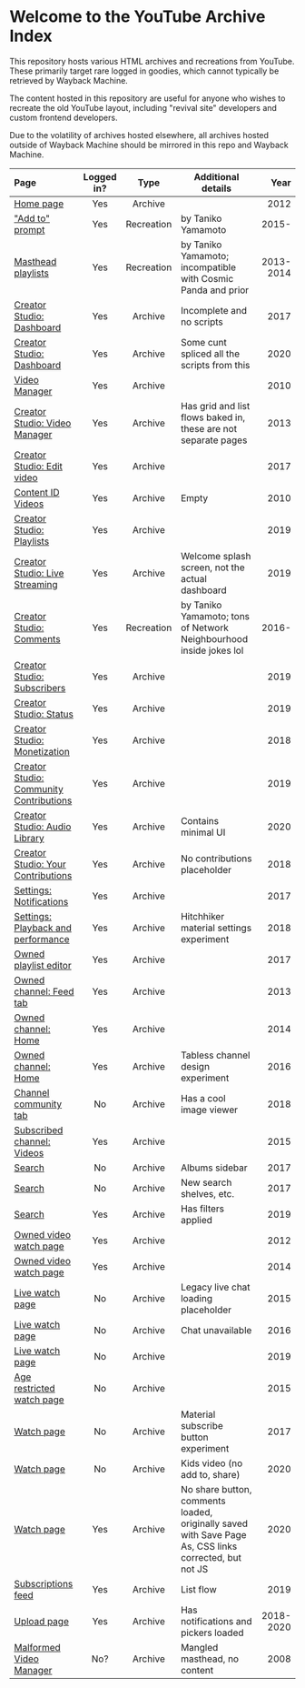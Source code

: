 # Welcome to the YouTube Archive Index

This repository hosts various HTML archives and recreations from YouTube. These primarily target rare logged in goodies, which cannot typically be retrieved by Wayback Machine.

The content hosted in this repository are useful for anyone who wishes to recreate the old YouTube layout, including "revival site" developers and custom frontend developers.

Due to the volatility of archives hosted elsewhere, all archives hosted outside of Wayback Machine should be mirrored in this repo and Wayback Machine.

Page | Logged in? | Type | Additional details | Year
:---|:---:|:---:|---|---:
[Home page](/signed_in/2012/home.html) | Yes | Archive | | 2012
["Add to" prompt](/recreation/common/addto/addto.html) | Yes | Recreation | by Taniko Yamamoto | 2015-
[Masthead playlists](/recreation/2013-2014/masthead/masthead_expanded_lists.html) | Yes | Recreation | by Taniko Yamamoto; incompatible with Cosmic Panda and prior | 2013-2014
[Creator Studio: Dashboard](/signed_in/2016-2020/creator_studio/dashboard.html) | Yes | Archive | Incomplete and no scripts | 2017
[Creator Studio: Dashboard](/signed_in/2020/creator_studio/dashboard.html) | Yes | Archive | Some cunt spliced all the scripts from this | 2020
[Video Manager](https://web.archive.org/web/20100805073627if_/http://www.youtube.com/my_videos) | Yes | Archive | | 2010
[Creator Studio: Video Manager](/signed_in/2013/creator_studio/my_videos.html) | Yes | Archive | Has grid and list flows baked in, these are not separate pages | 2013
[Creator Studio: Edit video](/signed_in/2016-2020/creator_studio/edit.html) | Yes | Archive | | 2017
[Content ID Videos](https://web.archive.org/web/20100617071419if_/http://www.youtube.com/my_videos_copyright?ytsession=zjSLUz0v7rOiBtXeKYkkm1s1HY7Gypm5CLWvXgx-OpZGiO_Yx-G7qkz7jrF9PI91UyoUE-suYIZswgIvep2UOnQAhu_uy7ujzqXNbMR8EZmxfHJr0z9m9zcwue2wINln4iP0tQgDiqCVNTOg6agDNFo22KdMyBzT7lc04oFiiD0fq1Ax-Yss6O6iKQpNR5yiLfYZmOiRbjOqwSYPjxMEDPLBlN3lzdNKq0qOmp-jg15do3BAnvON9wDfDRdUcLfYW7Llr6wcCW6uJAjPL5m006Oxk53LrDU8#) | Yes | Archive | Empty | 2010
[Creator Studio: Playlists](https://web.archive.org/web/20190418073313id_/https://www.youtube.com/view_all_playlists) | Yes | Archive | | 2019
[Creator Studio: Live Streaming](https://web.archive.org/web/20190614131409id_/https://www.youtube.com/live_dashboard_splash) | Yes | Archive | Welcome splash screen, not the actual dashboard | 2019
[Creator Studio: Comments](/recreation/2016-2020/creator_studio/comments.html) | Yes | Recreation | by Taniko Yamamoto; tons of Network Neighbourhood inside jokes lol | 2016-
[Creator Studio: Subscribers](https://web.archive.org/web/20190614183127id_/https://www.youtube.com/subscribers) | Yes | Archive | | 2019
[Creator Studio: Status](https://web.archive.org/web/20190103212142id_/https://www.youtube.com/features?o=U&ar=2) | Yes | Archive | | 2019 
[Creator Studio: Monetization](https://web.archive.org/web/20181112150157id_/https://www.youtube.com/account_monetization) | Yes | Archive | | 2018
[Creator Studio: Community Contributions](https://web.archive.org/web/20190322213731id_/youtube.com/timedtext_cs_queue?ar=2&o=U) | Yes | Archive | | 2019
[Creator Studio: Audio Library](https://web.archive.org/web/20200417113050id_/https://www.youtube.com/audiolibrary/music?ar=1587123047062&nv=1) | Yes | Archive | Contains minimal UI | 2020
[Creator Studio: Your Contributions](https://web.archive.org/web/20181112150158id_/youtube.com/timedtext_cs_panel?o=U&ar=1) | Yes | Archive | No contributions placeholder | 2018
[Settings: Notifications](https://web.archive.org/web/20170530024210id_/youtube.com/account_notifications) | Yes | Archive | | 2017
[Settings: Playback and performance](https://web.archive.org/web/20181029084051id_/youtube.com/account_playback) | Yes | Archive | Hitchhiker material settings experiment | 2018
[Owned playlist editor](/signed_in/2016-2020/playlists/playlist_editor_owner.html) | Yes | Archive | | 2017
[Owned channel: Feed tab](/signed_in/2013/channel/feed_owner.html) | Yes | Archive | | 2013
[Owned channel: Home](/signed_in/2014/channel/home_owner.html) | Yes | Archive | | 2014
[Owned channel: Home](/signed_in/2016-2020/channel/home_simple_owner.html) | Yes | Archive | Tabless channel design experiment | 2016
[Channel community tab](https://web.archive.org/web/20180821023714id_/https://www.youtube.com/user/PewDiePie/community?disable_polymer=1) | No | Archive | Has a cool image viewer | 2018
[Subscribed channel: Videos](/signed_in/2015/channel/videos_subscribed.html) | Yes | Archive | | 2015
[Search](https://web.archive.org/web/20170407095434id_/https://www.youtube.com/results?search_query=Beam+me+up%2C+Scotty) | No | Archive | Albums sidebar | 2017
[Search](https://web.archive.org/web/20171212020819id_/https://www.youtube.com/results?search_query=DanTDM) | No | Archive | New search shelves, etc. | 2017
[Search](https://web.archive.org/web/20190731053344id_/https://www.youtube.com/results?search_query=youtube%E3%82%A2%E3%82%A4%E3%82%B3%E3%83%B3%E4%BD%9C%E6%88%90+%E3%82%B9%E3%83%9E%E3%83%9B&sp=EgIgAQ%253D%253D) | Yes | Archive | Has filters applied | 2019
[Owned video watch page](/signed_in/2012/watch/owner.html) | Yes| Archive | | 2012
[Owned video watch page](/signed_in/2014/watch/owner.html) | Yes | Archive | | 2014
[Live watch page](https://web.archive.org/web/20150910140705/https://www.youtube.com/watch?v=nx17nzI_lOk) | No | Archive | Legacy live chat loading placeholder | 2015
[Live watch page](https://web.archive.org/web/20160921204227id_/https://www.youtube.com/live_chat?v=VqV0sn7WZcA&embed_domain=http://nickheaven.weebly.com/) | No | Archive | Chat unavailable | 2016
[Live watch page](/signed_out/2016-2020/watch/live.html) | No | Archive | | 2019
[Age restricted watch page](/signed_out/2016-2020/watch/age_restricted.html) | No | Archive | | 2015
[Watch page](https://web.archive.org/web/20170731073223id_/https://www.youtube.com/watch?v=jNQXAC9IVRw) | No | Archive | Material subscribe button experiment | 2017
[Watch page](https://web.archive.org/web/20200314145346/https://www.youtube.com/watch?v=fHqjNHxmB7c) | No | Archive | Kids video (no add to, share) | 2020
[Watch page](/signed_in/2020/watch/not_owner.html) | Yes | Archive | No share button, comments loaded, originally saved with Save Page As, CSS links corrected, but not JS | 2020
[Subscriptions feed](https://web.archive.org/web/20190227224629id_/youtube.com/feed/subscriptions?disable_polymer=1) | Yes | Archive | List flow | 2019
[Upload page](/signed_in/2016-2020/upload.html) | Yes | Archive | Has notifications and pickers loaded | 2018-2020 
[Malformed Video Manager](https://web.archive.org/web/20080516065218/youtube.com/my_videos) | No? | Archive | Mangled masthead, no content | 2008
